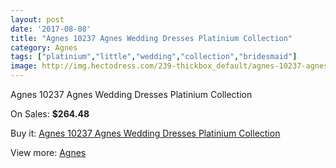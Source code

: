 ```yaml
---
layout: post
date: '2017-08-08'
title: "Agnes 10237 Agnes Wedding Dresses Platinium Collection"
category: Agnes
tags: ["platinium","little","wedding","collection","bridesmaid"]
image: http://img.hectodress.com/239-thickbox_default/agnes-10237-agnes-wedding-dresses-platinium-collection.jpg
---
```

Agnes 10237 Agnes Wedding Dresses Platinium Collection

On Sales: **$264.48**
<a href="https://www.hectodress.com/agnes/132-agnes-10237-agnes-wedding-dresses-platinium-collection.html"><amp-img layout="responsive" width="600" height="600" src="//img.hectodress.com/239-thickbox_default/agnes-10237-agnes-wedding-dresses-platinium-collection.jpg" alt="Agnes 10237 Agnes Wedding Dresses Platinium Collection 0" /></a>

Buy it: [Agnes 10237 Agnes Wedding Dresses Platinium Collection](https://www.hectodress.com/agnes/132-agnes-10237-agnes-wedding-dresses-platinium-collection.html "Agnes 10237 Agnes Wedding Dresses Platinium Collection")

View more: [Agnes](https://www.hectodress.com/6-agnes "Agnes")